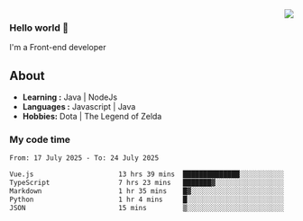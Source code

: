<img align='right' src="https://github-readme-stats.vercel.app/api?username=jumodada&show_icons=true&theme=vue">

### Hello world 👋

I'm a Front-end developer 
    
## About
-  **Learning :** Java | NodeJs
-  **Languages :** Javascript | Java
-  **Hobbies:** Dota | The Legend of Zelda

### My code time

<!--START_SECTION:waka-->

```txt
From: 17 July 2025 - To: 24 July 2025

Vue.js                     13 hrs 39 mins  ██████████████░░░░░░░░░░░   55.86 %
TypeScript                 7 hrs 23 mins   ███████▓░░░░░░░░░░░░░░░░░   30.21 %
Markdown                   1 hr 35 mins    █▓░░░░░░░░░░░░░░░░░░░░░░░   06.51 %
Python                     1 hr 4 mins     █░░░░░░░░░░░░░░░░░░░░░░░░   04.40 %
JSON                       15 mins         ▒░░░░░░░░░░░░░░░░░░░░░░░░   01.08 %
```

<!--END_SECTION:waka-->
